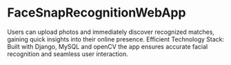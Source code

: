# FaceSnapRecognitionWebApp
 Users can upload photos and immediately discover recognized matches, gaining quick insights  into their online presence.  Efficient Technology Stack: Built with Django, MySQL and openCV the app ensures accurate facial  recognition and seamless user interaction.
